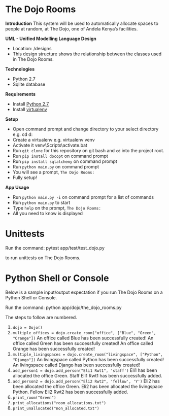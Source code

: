 # The Dojo Rooms

**Introduction**
This system will be used to automatically allocate spaces to people at random, at The Dojo, one of Andela Kenya’s facilities.

**UML - Unified Modelling Language Design**
* Location: /designs
* This design structure shows the relationship between the classes used in The Dojo Rooms.

**Technologies**
* Python 2.7
* Sqlite database

**Requirements**
* Install [Python 2.7](https://www.python.org/downloads/)
* Install [virtualenv](http://docs.python-guide.org/en/latest/dev/virtualenvs/)

**Setup**
* Open command prompt and change directory to your select directory e.g. cd d:
* Create a virtualenv e.g. virtualenv venv
* Activate it venv\Scripts\activate.bat
* Run `git clone` for this repository on git bash and `cd` into the project root.
* Run `pip install docopt` on command prompt
* Run `pip install sqlalchemy` on command prompt
* Run `python main.py` on command prompt
* You will see a prompt, `The Dojo Rooms: `
* Fully setup!

**App Usage**
* Run `python main.py -i` on command prompt for a list of commands
* Run `python main.py` to start
* Type `help` on the prompt, `The Dojo Rooms: `
* All you need to know is displayed


Unittests
=========
Run the command:
pytest app/test/test_dojo.py

to run unittests on The Dojo Rooms.


Python Shell or Console
=======================
Below is a sample input/output expectation if you run The Dojo Rooms
on a Python Shell or Console.

Run the command:
python app/dojo/the_dojo_rooms.py

The steps to follow are numbered.

1. `dojo = Dojo()`
2.  `multiple_offices = dojo.create_room("office", ["Blue", "Green", "Orange"])`
An office called Blue has been successfully created!
An office called Green has been successfully created!
An office called Orange has been successfully created!
3.  `multiple_livingspaces = dojo.create_room("livingspace", ["Python", "Django"])`
An livingspace called Python has been successfully created!
An livingspace called Django has been successfully created!
4.  `add_person1 = dojo.add_person("Eli1 Rwt1", 'staff')`
Eli1 has been allocated the office Green.
Staff Eli1 Rwt1 has been successfully added.
5.  `add_person2 = dojo.add_person("Eli2 Rwt2", 'fellow', 'Y')`
Eli2 has been allocated the office Green.
Eli2 has been allocated the livingspace Python.
Fellow Eli2 Rwt2 has been successfully added.
6.  `print_room("Green")`
7.  `print_allocations("room_allocations.txt")`
8.  `print_unallocated("non_allocated.txt")`
